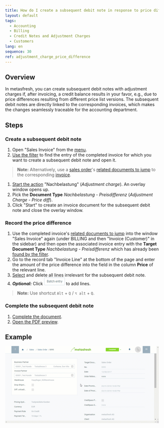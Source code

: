 ```yaml
---
title: How do I create a subsequent debit note in response to price differences after invoicing?
layout: default
tags:
  - Accounting
  - Billing
  - Credit Notes and Adjustment Charges
  - Customers
lang: en
sequence: 30
ref: adjustment_charge_price_difference
---
```


## Overview
In metasfresh, you can create subsequent debit notes with adjustment charges if, after invoicing, a credit balance results in your favor, e.g., due to price differences resulting from different price list versions. The subsequent debit notes are directly linked to the corresponding invoices, which makes the changes seamlessly traceable for the accounting department.

## Steps

### Create a subsequent debit note
1. Open "Sales Invoice" from the [menu](Menu).
1. [Use the filter](Filtering_function) to find the entry of the completed invoice for which you want to create a subsequent debit note and open it.
 >**Note:** Alternatively, use a [sales order](SalesOrder_recording)'s [related documents to jump](JumptoviaSidebar) to the corresponding [invoice](Invoice_SalesOrder).

1. [Start the action](StartAction#actions-menu) "Nachbelastung" (*Adjustment charge*). An overlay window opens up.
1. Pick the **Document Type** *Nachbelastung - Preisdifferenz* (*Adjustment Charge - Price diff*).
1. Click "Start" to create an invoice document for the subsequent debit note and close the overlay window.

### Record the price difference
1. Use the completed invoice's [related documents to jump](JumptoviaSidebar) into the window "Sales Invoice" again (under BILLING and then "Invoice (Customer)" in the sidebar) and then open the associated invoice entry with the **Target Document Type** *Nachbelastung - Preisdifferenz* which has already been [found by the filter](Filtering_function).
1. Go to the record tab "Invoice Line" at the bottom of the page and enter the amount of the price difference into the field in the column **Price** of the relevant line.
1. [Select](RecordSelection) and delete all lines irrelevant for the subsequent debit note.
1. ***Optional:*** Click !["Batch entry"](assets/Batch_Entry_Button.png) to add lines.
 >**Note:** Use shortcut `Alt` + `Q` / `⌥ alt` + `Q`.

### Complete the subsequent debit note
1. [Complete the document](DocumentProcessingComplete).
1. [Open the PDF preview](PrintPreview).

## Example
![](assets/Adjustment_charge_price_difference.gif)
